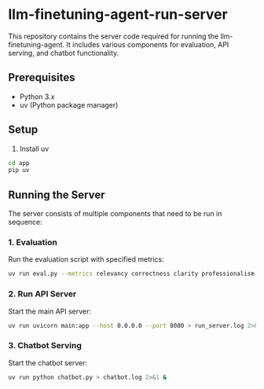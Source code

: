# llm-finetuning-agent-run-server

This repository contains the server code required for running the llm-finetuning-agent. It includes various components for evaluation, API serving, and chatbot functionality.

## Prerequisites

- Python 3.x
- uv (Python package manager)

## Setup

1. Install uv

```bash
cd app
pip uv
```

## Running the Server

The server consists of multiple components that need to be run in sequence:

### 1. Evaluation

Run the evaluation script with specified metrics:

```bash
uv run eval.py --metrics relevancy correctness clarity professionalism --data-generation-method raft
```

### 2. Run API Server

Start the main API server:

```bash
uv run uvicorn main:app --host 0.0.0.0 --port 8080 > run_server.log 2>&1 &
```

### 3. Chatbot Serving

Start the chatbot server:

```bash
uv run python chatbot.py > chatbot.log 2>&1 &
```

